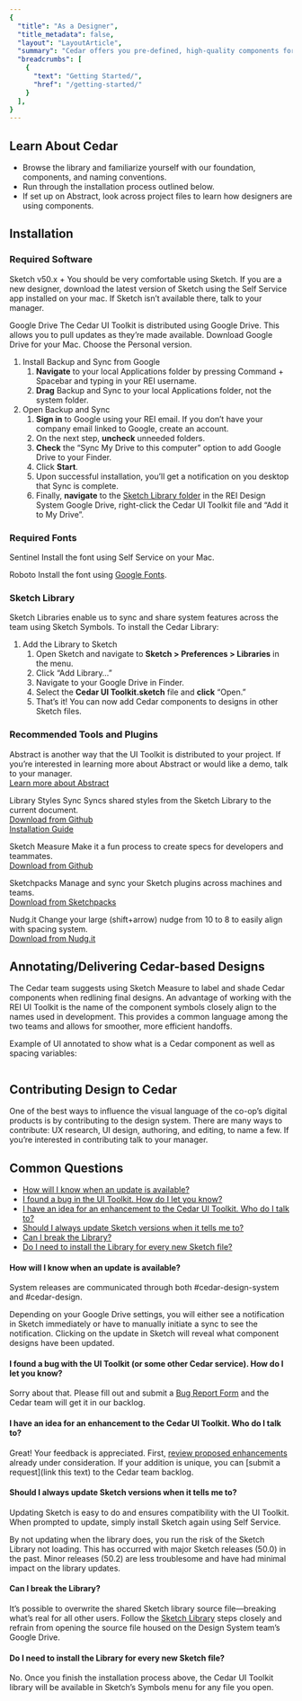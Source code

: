 ```yaml
---
{
  "title": "As a Designer",
  "title_metadata": false,
  "layout": "LayoutArticle",
  "summary": "Cedar offers you pre-defined, high-quality components for use in your designs using a shared Sketch Library aligned with component code available for engineers.",
  "breadcrumbs": [
    {
      "text": "Getting Started/",
      "href": "/getting-started/"
    }
  ],
}
---
```


<cdr-doc-table-of-contents-shell>

## Learn About Cedar
  * Browse the library and familiarize yourself with our foundation, components, and naming conventions.
  * Run through the installation process outlined below.
  * If set up on Abstract, look across project files to learn how designers are using components.

## Installation
### Required Software
Sketch v50.x +
You should be very comfortable using Sketch. If you are a new designer, download the latest version of Sketch using the Self Service app installed on your mac. If Sketch isn’t available there, talk to your manager.

Google Drive
The Cedar UI Toolkit is distributed using Google Drive. This allows you to pull updates as they’re made available. Download Google Drive for your Mac. Choose the Personal version.

<ol>
  <li>
    Install Backup and Sync from Google
    <ol>
      <li>
        <strong>Navigate</strong> to your local Applications folder by pressing Command + Spacebar and typing in your REI username.
        <img src="/getting-started-for-designers/image1.png" alt=""/>
      </li>
      <li>
        <strong>Drag</strong> Backup and Sync to your local Applications folder, not the system folder.
        <img src="/getting-started-for-designers/image2.png" alt=""/>
      </li>
    </ol>
  </li>
  <li>
    Open Backup and Sync
    <ol>
      <li>
        <strong>Sign in</strong> to Google using your REI email. If you don’t have your company email linked to Google, create an account.
      </li>
      <li>
        On the next step, <strong>uncheck</strong> unneeded folders.
        <img src="/getting-started-for-designers/image3.png" alt=""/>
      </li>
      <li>
        <strong>Check</strong> the “Sync My Drive to this computer” option to add Google Drive to your Finder.
        <img src="/getting-started-for-designers/image4.png" alt=""/>
      </li>
      <li>
        Click <strong>Start</strong>.
      </li>
      <li>
        Upon successful installation, you’ll get a notification on you desktop that Sync is complete.
      </li>
      <li>
        Finally, <strong>navigate</strong> to the <a href="https://drive.google.com/drive/folders/0B7H-SygEBEpfQmloX1o5TThNRmc">Sketch Library folder</a> in the REI Design System Google Drive, right-click the Cedar UI Toolkit file and “Add it to My Drive”.
        <img src="/getting-started-for-designers/image5.png" alt=""/>
      </li>
    </ol>
  </li>
</ol>

### Required Fonts
Sentinel
Install the font using Self Service on your Mac.

Roboto
Install the font using [Google Fonts](https://fonts.google.com/specimen/Roboto).

### Sketch Library
Sketch Libraries enable us to sync and share system features across the team using Sketch Symbols. To install the Cedar Library:

<ol>
  <li>
    Add the Library to Sketch
    <ol>
      <li>
        Open Sketch and navigate to <strong>Sketch > Preferences > Libraries</strong> in the menu.
        <img src="/getting-started-for-designers/image6.png" alt=""/>
      </li>
      <li>
        Click “Add Library&hellip;”
      </li>
      <li>
        Navigate to your Google Drive in Finder.
      </li>
      <li>
        Select the <strong>Cedar UI Toolkit.sketch</strong> file and <strong>click</strong> “Open.”
        <img src="/getting-started-for-designers/image7.png" alt=""/>
      </li>
      <li>
        That’s it! You can now add Cedar components to designs in other Sketch files.
        <img src="/getting-started-for-designers/image8.png" alt=""/>
      </li>
    </ol>
  </li>
</ol>

### Recommended Tools and Plugins
Abstract is another way that the UI Toolkit is distributed to your project.  If you’re interested in learning more about Abstract or would like a demo, talk to your manager.<br/>
[Learn more about Abstract](https://www.goabstract.com/)

Library Styles Sync
Syncs shared styles from the Sketch Library to the current document.<br/>
[Download from Github](https://github.com/zeroheight/library-styles-sync)<br/>
[Installation Guide](https://docs.google.com/document/d/1XeQxc5u5Sv_VMZwpfAWUqjUWvUKS5KhM5swPGbngXOM/edit)

Sketch Measure
Make it a fun process to create specs for developers and teammates.<br/>
[Download from Github](https://github.com/utom/sketch-measure)


Sketchpacks
Manage and sync your Sketch plugins across machines and teams.<br/>
[Download from Sketchpacks](https://sketchpacks.com/)

Nudg.it
Change your large (shift+arrow) nudge from 10 to 8 to easily align with spacing system.<br/>
[Download from Nudg.it](http://nudg.it/)

## Annotating/Delivering Cedar-based Designs
The Cedar team suggests using Sketch Measure to label and shade Cedar components when redlining final designs. An advantage of working with the REI UI Toolkit is the name of the component symbols closely align to the names used in development. This provides a common language among the two teams and allows for smoother, more efficient handoffs.

Example of UI annotated to show what is a Cedar component as well as spacing variables:

<img src="/getting-started-for-designers/image9.png" alt=""/>

## Contributing Design to Cedar
One of the best ways to influence the visual language of the co-op’s digital products is by contributing to the design system. There are many ways to contribute: UX research, UI design, authoring, and editing, to name a few. If you’re interested in contributing talk to your manager.

## Common Questions
  * [How will I know when an update is available?](#how-will-i-know-when-an-update-is-available)
  * [I found a bug in the UI Toolkit. How do I let you know?](#i-found-a-bug-with-the-ui-toolkit-or-some-other-cedar-service-how-do-i-let-you-know)
  * [I have an idea for an enhancement to the Cedar UI Toolkit. Who do I talk to?](#i-have-an-idea-for-an-enhancement-to-the-cedar-ui-toolkit-who-do-i-talk-to)
  * [Should I always update Sketch versions when it tells me to?](#should-i-always-update-sketch-versions-when-it-tells-me-to)
  * [Can I break the Library?](#can-i-break-the-library)
  * [Do I need to install the Library for every new Sketch file?](#do-i-need-to-install-the-library-for-every-new-sketch-file)

#### How will I know when an update is available?
System releases are communicated through both #cedar-design-system and #cedar-design. 

Depending on your Google Drive settings, you will either see a notification in Sketch immediately or have to manually initiate a sync to see the notification. Clicking on the update in Sketch will reveal what component designs have been updated.
<img src="/getting-started-for-designers/image10.png" alt=""/>

#### I found a bug with the UI Toolkit (or some other Cedar service). How do I let you know?
Sorry about that. Please fill out and submit a [Bug Report Form](https://airtable.com/shr3wSPCYQbycVx7i) and the Cedar team will get it in our backlog.

#### I have an idea for an enhancement to the Cedar UI Toolkit. Who do I talk to?
Great! Your feedback is appreciated. First, [review proposed enhancements]() already under consideration. If your addition is unique, you can [submit a request](link this text) to the Cedar team backlog.

#### Should I always update Sketch versions when it tells me to?
Updating Sketch is easy to do and ensures compatibility with the UI Toolkit. When prompted to update, simply install Sketch again using Self Service. 

By not updating when the library does, you run the risk of the Sketch Library not loading. This has occurred with major Sketch releases (50.0) in the past. Minor releases (50.2) are less troublesome and have had minimal impact on the library updates.

#### Can I break the Library?
It’s possible to overwrite the shared Sketch library source file—breaking what’s real for all other users. Follow the [Sketch Library](#sketch-library) steps closely and refrain from opening the source file housed on the Design System team’s Google Drive.

#### Do I need to install the Library for every new Sketch file?
No. Once you finish the installation process above, the Cedar UI Toolkit library will be available in Sketch’s Symbols menu for any file you open.

</cdr-doc-table-of-contents-shell>
